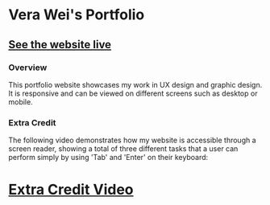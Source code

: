 # Vera Wei's Portfolio
## [See the website live](https://veraweiii.github.io)
### Overview
This portfolio website showcases my work in UX design and graphic design. It is responsive and can be viewed on different screens such as desktop or mobile. 
### Extra Credit
The following video demonstrates how my website is accessible through a screen reader, showing a total of three different tasks that a user can perform simply by using 'Tab' and 'Enter' on their keyboard:

# [Extra Credit Video](https://youtu.be/lc-9-Vn_co8)

